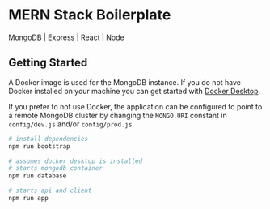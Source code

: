 # MERN Stack Boilerplate

MongoDB | Express | React | Node

## Getting Started
A Docker image is used for the MongoDB instance. If you do not have Docker installed on your machine you can get started with [Docker Desktop](https://www.docker.com/products/docker-desktop).

If you  prefer to not use Docker, the application can be configured to point to a remote MongoDB cluster by changing the `MONGO.URI` constant in `config/dev.js` and/or `config/prod.js`. 
```bash
# install dependencies
npm run bootstrap

# assumes docker desktop is installed
# starts mongodb container
npm run database

# starts api and client
npm run app
```



